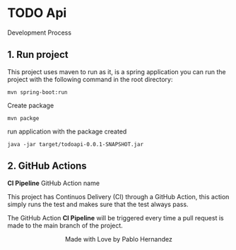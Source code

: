 # TODO Api

Development Process

## 1. Run project

This project uses maven to run as it, is a spring application you can run the project
with the following command in the root directory:


```shell
mvn spring-boot:run
```

Create package
```shell
mvn packge
```

run application with the package created
```shell
java -jar target/todoapi-0.0.1-SNAPSHOT.jar
```


## 2. GitHub Actions

**CI Pipeline** GitHub Action name

This project has Continuos Delivery (CI) through a GitHub Action, this action simply
runs the test and makes sure that the test always pass.

The GitHub Action **CI Pipeline** will be triggered every time a pull request is made
to the main branch of the project.


<footer style="display: flex; align-items: center; justify-content: center; margin: 10px">
    Made with Love by Pablo Hernandez
</footer>